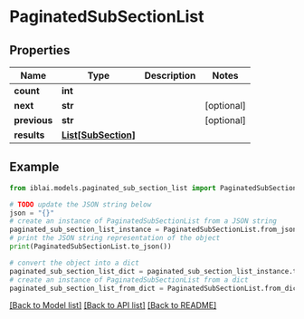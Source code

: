 # PaginatedSubSectionList


## Properties

Name | Type | Description | Notes
------------ | ------------- | ------------- | -------------
**count** | **int** |  | 
**next** | **str** |  | [optional] 
**previous** | **str** |  | [optional] 
**results** | [**List[SubSection]**](SubSection.md) |  | 

## Example

```python
from iblai.models.paginated_sub_section_list import PaginatedSubSectionList

# TODO update the JSON string below
json = "{}"
# create an instance of PaginatedSubSectionList from a JSON string
paginated_sub_section_list_instance = PaginatedSubSectionList.from_json(json)
# print the JSON string representation of the object
print(PaginatedSubSectionList.to_json())

# convert the object into a dict
paginated_sub_section_list_dict = paginated_sub_section_list_instance.to_dict()
# create an instance of PaginatedSubSectionList from a dict
paginated_sub_section_list_from_dict = PaginatedSubSectionList.from_dict(paginated_sub_section_list_dict)
```
[[Back to Model list]](../README.md#documentation-for-models) [[Back to API list]](../README.md#documentation-for-api-endpoints) [[Back to README]](../README.md)


